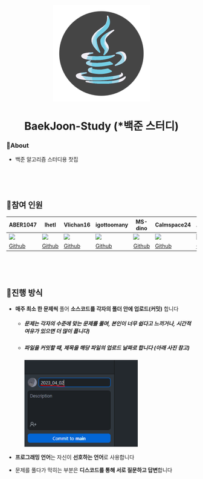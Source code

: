 <div align = "center">

<img src = "imgsForDescription/study_icon.png" width = "256px">

# BaekJoon-Study (*백준 스터디)

</div>

### 👋About

- 백준 알고리즘 스터디용 찻집

</br></br></br>

## 💬참여 인원 

<div align = "center">

|ABER1047|lhetl|VIichan16|igottoomany|MS-dino|Calmspace24|APSODE|hyewon0310|
|---|---|---|---|---|---|---|---|
|<img src = "https://avatars.githubusercontent.com/u/78880883?v=4" width = "100px">|<img src = "https://avatars.githubusercontent.com/u/93638355?v=4" width = "100px">|<img src = "https://avatars.githubusercontent.com/u/126052997?v=4" width = "100px">|<img src = "https://avatars.githubusercontent.com/u/52478336?v=4" width = "100px">|<img src = "https://avatars.githubusercontent.com/u/129666447?v=4" width = "100px">|<img src = "https://avatars.githubusercontent.com/u/98307446?v=4" width = "100px">|<img src = "https://avatars.githubusercontent.com/u/81503599?v=4" width = "100px">|<img src = "https://avatars.githubusercontent.com/u/129722641?v=4" width = "100px">|
|<a href = "https://github.com/ABER1047">Github</a>|<a href = "https://github.com/lhetl">Github</a>|<a href = "https://github.com/VIichan16">Github</a>|<a href = "https://github.com/igottoomany">Github</a>|<a href = "https://github.com/MS-dino">Github</a>|<a href = "https://github.com/Calmspace24">Github</a>|<a href = "https://github.com/APSODE">Github</a>|<a href = "https://github.com/hyewon0310">Github</a>|


</div></br></br></br>

## 📖진행 방식

* **매주 최소 한 문제씩** 풀어 **소스코드를 각자의 폴더 안에 업로드(커밋)** 합니다
  - ##### 문제는 각자의 수준에 맞는 문제를 풀며, 본인이 너무 쉽다고 느끼거나, 시간적 여유가 있으면 더 많이 풉니다)
  - ##### 파일을 커밋할 때, 제목을 해당 파일의 업로드 날짜로 합니다 (아래 사진 참고)
     <img src = "imgsForDescription/guide1.png" width = "300px">


- **프로그래밍 언어**는 자신이 **선호하는 언어**로 사용합니다


- 문제를 풀다가 막히는 부분은 **디스코드를 통해 서로 질문하고 답변**합니다



</br></br></br>


